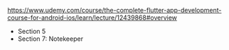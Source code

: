 https://www.udemy.com/course/the-complete-flutter-app-development-course-for-android-ios/learn/lecture/12439868#overview

- Section 5
- Section 7: Notekeeper